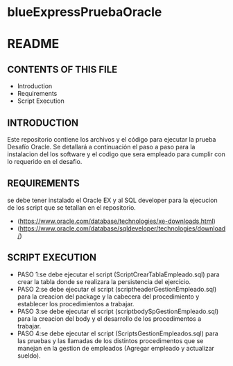 # blueExpressPruebaOracle

# README

## CONTENTS OF THIS FILE
   
* Introduction
* Requirements
* Script Execution
 


## INTRODUCTION

Este repositorio contiene los archivos y el código para ejecutar la prueba Desafío Oracle.
Se detallará a continuación el paso a paso para la instalacion del los software y el codigo que sera empleado para cumplir con lo requerido en el desafio.


## REQUIREMENTS

se debe tener instalado el Oracle EX y al SQL developer para la ejecucion de los script que se tetallan en el repositorio.

*  (https://www.oracle.com/database/technologies/xe-downloads.html)
*  (https://www.oracle.com/database/sqldeveloper/technologies/download/)



## SCRIPT EXECUTION
 
* PASO 1:se debe ejecutar el script (ScriptCrearTablaEmpleado.sql) para crear la tabla donde se realizara la persistencia del ejercicio.
* PASO 2:se debe ejecutar el script (scriptheaderGestionEmpleado.sql) para la creacion del package y la cabecera del procedimiento y establecer los procedimientos a trabajar.
* PASO 3:se debe ejecutar el script (scriptbodySpGestionEmpleado.sql) para la creacion del body y el desarrollo de los procedimentos a trabajar.
* PASO 4:se debe ejecutar el script (ScriptsGestionEmpleados.sql) para las pruebas y las llamadas de los distintos procedimentos que se manejan en la gestion de empleados (Agregar empleado y actualizar sueldo).


